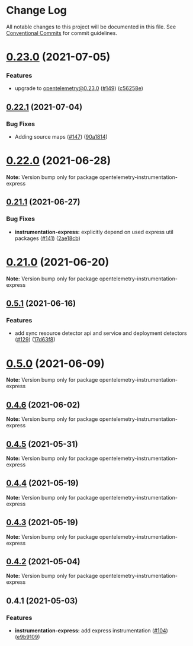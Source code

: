 # Change Log

All notable changes to this project will be documented in this file.
See [Conventional Commits](https://conventionalcommits.org) for commit guidelines.

# [0.23.0](https://github.com/aspecto-io/opentelemetry-ext-js/compare/opentelemetry-instrumentation-express@0.22.1...opentelemetry-instrumentation-express@0.23.0) (2021-07-05)


### Features

* upgrade to opentelemetry@0.23.0 ([#149](https://github.com/aspecto-io/opentelemetry-ext-js/issues/149)) ([c56258e](https://github.com/aspecto-io/opentelemetry-ext-js/commit/c56258eba8885fa7ac9a2d26e4860c30f33fe513))





## [0.22.1](https://github.com/aspecto-io/opentelemetry-ext-js/compare/opentelemetry-instrumentation-express@0.22.0...opentelemetry-instrumentation-express@0.22.1) (2021-07-04)


### Bug Fixes

* Adding source maps ([#147](https://github.com/aspecto-io/opentelemetry-ext-js/issues/147)) ([90a1814](https://github.com/aspecto-io/opentelemetry-ext-js/commit/90a1814f30b1fbc78a10e6f9e2f7acd7d798e53a))





# [0.22.0](https://github.com/aspecto-io/opentelemetry-ext-js/compare/opentelemetry-instrumentation-express@0.21.1...opentelemetry-instrumentation-express@0.22.0) (2021-06-28)

**Note:** Version bump only for package opentelemetry-instrumentation-express





## [0.21.1](https://github.com/aspecto-io/opentelemetry-ext-js/compare/opentelemetry-instrumentation-express@0.21.0...opentelemetry-instrumentation-express@0.21.1) (2021-06-27)


### Bug Fixes

* **instrumentation-express:** explicitly depend on used express util packages ([#141](https://github.com/aspecto-io/opentelemetry-ext-js/issues/141)) ([2ae18cb](https://github.com/aspecto-io/opentelemetry-ext-js/commit/2ae18cb36b455eedfde5db0e80e05b7529632358))





# [0.21.0](https://github.com/aspecto-io/opentelemetry-ext-js/compare/opentelemetry-instrumentation-express@0.5.1...opentelemetry-instrumentation-express@0.21.0) (2021-06-20)

**Note:** Version bump only for package opentelemetry-instrumentation-express





## [0.5.1](https://github.com/aspecto-io/opentelemetry-ext-js/compare/opentelemetry-instrumentation-express@0.5.0...opentelemetry-instrumentation-express@0.5.1) (2021-06-16)


### Features

* add sync resource detector api and service and deployment detectors ([#129](https://github.com/aspecto-io/opentelemetry-ext-js/issues/129)) ([17d63f8](https://github.com/aspecto-io/opentelemetry-ext-js/commit/17d63f87e8103fecd9f6f906eed9931e2f5a4aaa))





# [0.5.0](https://github.com/aspecto-io/opentelemetry-ext-js/compare/opentelemetry-instrumentation-express@0.4.6...opentelemetry-instrumentation-express@0.5.0) (2021-06-09)

**Note:** Version bump only for package opentelemetry-instrumentation-express





## [0.4.6](https://github.com/aspecto-io/opentelemetry-ext-js/compare/opentelemetry-instrumentation-express@0.4.5...opentelemetry-instrumentation-express@0.4.6) (2021-06-02)

**Note:** Version bump only for package opentelemetry-instrumentation-express





## [0.4.5](https://github.com/aspecto-io/opentelemetry-ext-js/compare/opentelemetry-instrumentation-express@0.4.4...opentelemetry-instrumentation-express@0.4.5) (2021-05-31)

**Note:** Version bump only for package opentelemetry-instrumentation-express





## [0.4.4](https://github.com/aspecto-io/opentelemetry-ext-js/compare/opentelemetry-instrumentation-express@0.4.3...opentelemetry-instrumentation-express@0.4.4) (2021-05-19)

**Note:** Version bump only for package opentelemetry-instrumentation-express





## [0.4.3](https://github.com/aspecto-io/aspecto-opentelemetry-js/compare/opentelemetry-instrumentation-express@0.4.2...opentelemetry-instrumentation-express@0.4.3) (2021-05-19)

**Note:** Version bump only for package opentelemetry-instrumentation-express





## [0.4.2](https://github.com/aspecto-io/aspecto-opentelemetry-js/compare/opentelemetry-instrumentation-express@0.4.1...opentelemetry-instrumentation-express@0.4.2) (2021-05-04)

**Note:** Version bump only for package opentelemetry-instrumentation-express





## 0.4.1 (2021-05-03)


### Features

* **instrumentation-express:** add express instrumentation ([#104](https://github.com/aspecto-io/aspecto-opentelemetry-js/issues/104)) ([e9b9109](https://github.com/aspecto-io/aspecto-opentelemetry-js/commit/e9b9109010456eb8af18accc7f674e0f99cc618c))
